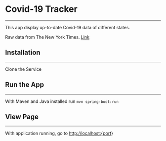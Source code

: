 # Covid-19 Tracker

---

This app display up-to-date Covid-19 data of different states.

Raw data from The New York Times. [Link](https://github.com/nytimes/covid-19-data)

## Installation

---

Clone the Service

## Run the App

---

With Maven and Java installed
run `mvn spring-boot:run`


## View Page

---
With application running, go to [http://localhost:{port}](http://localhost:8080)



